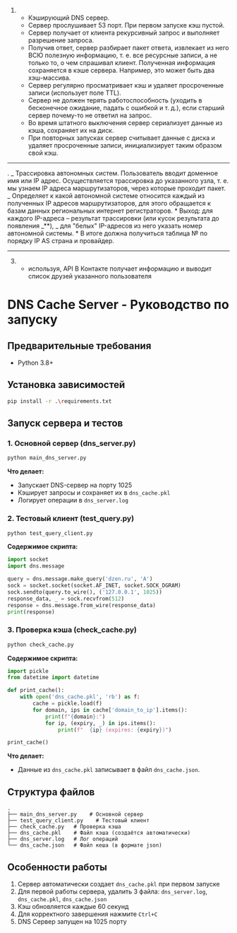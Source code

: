 1.  - Кэширующий DNS сервер.
    - Сервер прослушивает 53 порт. При первом запуске кэш пустой.
    - Сервер получает от клиента рекурсивный запрос и выполняет разрешение запроса.
    - Получив ответ, сервер разбирает пакет ответа, извлекает из него ВСЮ полезную информацию, т. е. все ресурсные записи, а не только то,
      о чем спрашивал клиент. Полученная информация сохраняется в кэше сервера. Например, это может быть два хэш-массива.
    - Сервер регулярно просматривает кэш и удаляет просроченные записи (использует поле TTL).
    - Сервер не должен терять работоспособность (уходить в бесконечное ожидание, падать с
      ошибкой и т. д.), если старший сервер почему-то не ответил на запрос.
    - Во время штатного выключения сервер сериализует данные из кэша, сохраняет их на диск.
    - При повторных запусках
      сервер считывает данные с диска и удаляет просроченные записи, инициализирует таким образом свой кэш.

---

. _ Трассировка автономных систем. Пользователь вводит доменное имя
или IP адрес. Осуществляется трассировка до указанного узла, т. е. мы узнаем IP адреса маршрутизаторов, через которые проходит пакет.
_ Определяет к какой автономной системе относится каждый из полученных IP адресов
маршрутизаторов, для этого обращается к базам данных региональных интернет регистраторов. \* Выход: для каждого IP-адреса – результат трассировки (или кусок результата до появления _\*\*),
_ для "белых" IP-адресов из него указать номер автономной системы. \* В итоге должна получиться таблица № по порядку IP AS страна и провайдер.

---

3.  - используя, API В Контакте получает информацию и выводит список друзей указанного пользователя

# DNS Cache Server - Руководство по запуску

## Предварительные требования

- Python 3.8+

## Установка зависимостей

```bash
pip install -r .\requirements.txt
```

## Запуск сервера и тестов

### 1. Основной сервер (dns_server.py)

```bash
python main_dns_server.py
```

**Что делает:**

- Запускает DNS-сервер на порту 1025
- Кэширует запросы и сохраняет их в `dns_cache.pkl`
- Логирует операции в `dns_server.log`

### 2. Тестовый клиент (test_query.py)

```bash
python test_query_client.py
```

**Содержимое скрипта:**

```python
import socket
import dns.message

query = dns.message.make_query('dzen.ru', 'A')
sock = socket.socket(socket.AF_INET, socket.SOCK_DGRAM)
sock.sendto(query.to_wire(), ('127.0.0.1', 1025))
response_data, _ = sock.recvfrom(512)
response = dns.message.from_wire(response_data)
print(response)
```

### 3. Проверка кэша (check_cache.py)

```bash
python check_cache.py
```

**Содержимое скрипта:**

```python
import pickle
from datetime import datetime

def print_cache():
    with open('dns_cache.pkl', 'rb') as f:
        cache = pickle.load(f)
        for domain, ips in cache['domain_to_ip'].items():
            print(f"{domain}:")
            for ip, (expiry, _) in ips.items():
                print(f"  {ip} (expires: {expiry})")

print_cache()
```

**Что делает:**

- Данные из `dns_cache.pkl` записывает в файл `dns_cache.json`.

## Структура файлов

```
.
├── main_dns_server.py    # Основной сервер
├── test_query_client.py    # Тестовый клиент
├── check_cache.py   # Проверка кэша
├── dns_cache.pkl    # Файл кэша (создаётся автоматически)
├── dns_server.log   # Лог операций
└── dns_cache.json   # Файл кеша (в формате json)
```

## Особенности работы

1. Сервер автоматически создает `dns_cache.pkl` при первом запуске
2. Для первой работы сервера, удалить 3 файла: `dns_server.log`, `dns_cache.pkl`, `dns_cache.json`
3. Кэш обновляется каждые 60 секунд
4. Для корректного завершения нажмите `Ctrl+C`
5. DNS Сервер запущен на 1025 порту
